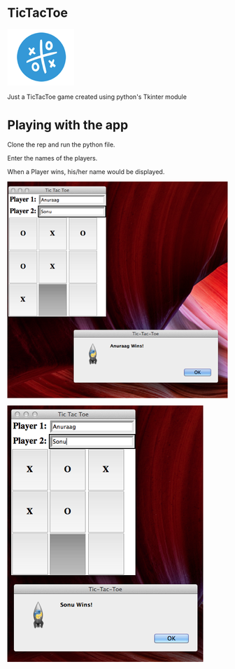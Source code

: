 # TicTacToe
![GitHub Logo](/images/logo.png)

Just a TicTacToe game created using python's Tkinter module

# Playing with the app
Clone the rep and run the python file.

Enter the names of the players.

When a Player wins, his/her name would be displayed.

![uno](/images/1.png)

![dos](/images/2.png)
